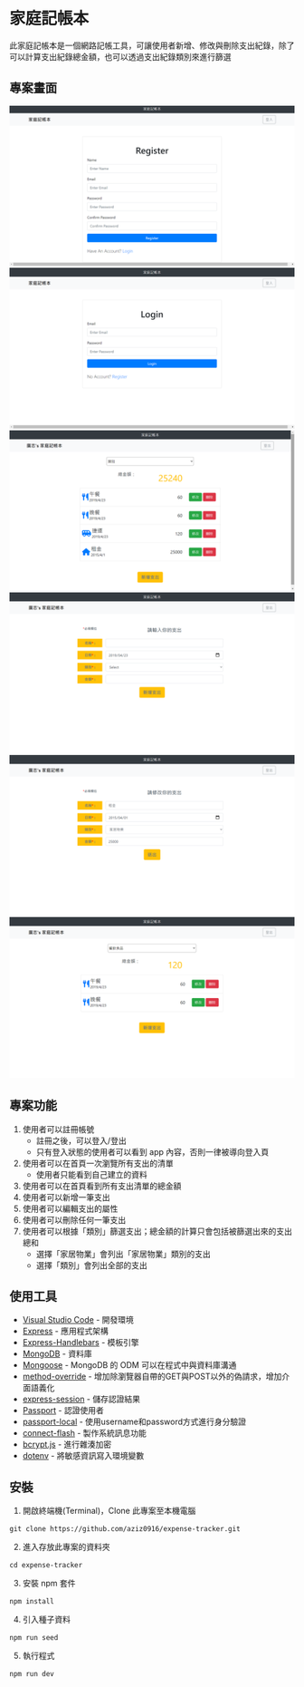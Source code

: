 # 家庭記帳本
此家庭記帳本是一個網路記帳工具，可讓使用者新增、修改與刪除支出紀錄，除了可以計算支出紀錄總金額，也可以透過支出紀錄類別來進行篩選

## 專案畫面
![register](https://github.com/aziz0916/expense-tracker/blob/main/public/images/register.png)
![login](https://github.com/aziz0916/expense-tracker/blob/main/public/images/login.png)
![Index](https://github.com/aziz0916/expense-tracker/blob/main/public/images/index.png)
![New](https://github.com/aziz0916/expense-tracker/blob/main/public/images/new.png)
![Edit](https://github.com/aziz0916/expense-tracker/blob/main/public/images/edit.png)
![Sort](https://github.com/aziz0916/expense-tracker/blob/main/public/images/sort.png)

## 專案功能
1. 使用者可以註冊帳號
   + 註冊之後，可以登入/登出
   + 只有登入狀態的使用者可以看到 app 內容，否則一律被導向登入頁
2. 使用者可以在首頁一次瀏覽所有支出的清單
   + 使用者只能看到自己建立的資料
3. 使用者可以在首頁看到所有支出清單的總金額
4. 使用者可以新增一筆支出
5. 使用者可以編輯支出的屬性
6. 使用者可以刪除任何一筆支出
7. 使用者可以根據「類別」篩選支出；總金額的計算只會包括被篩選出來的支出總和
   + 選擇「家居物業」會列出「家居物業」類別的支出
   + 選擇「類別」會列出全部的支出

## 使用工具
- [Visual Studio Code](https://visualstudio.microsoft.com/zh-hant/) - 開發環境
- [Express](https://www.npmjs.com/package/express) - 應用程式架構
- [Express-Handlebars](https://www.npmjs.com/package/express-handlebars) - 模板引擎
- [MongoDB](https://www.mongodb.com/) - 資料庫
- [Mongoose](https://www.npmjs.com/package/mongoose) - MongoDB 的 ODM 可以在程式中與資料庫溝通
- [method-override](https://www.npmjs.com/package/method-override) - 增加除瀏覽器自帶的GET與POST以外的偽請求，增加介面語義化
- [express-session](https://www.npmjs.com/package/express-session) - 儲存認證結果
- [Passport](https://www.npmjs.com/package/passport) - 認證使用者
- [passport-local](https://www.npmjs.com/package/passport-local) - 使用username和password方式進行身分驗證
- [connect-flash](https://www.npmjs.com/package/connect-flash) - 製作系統訊息功能
- [bcrypt.js](https://www.npmjs.com/package/bcryptjs) - 進行雜湊加密
- [dotenv](https://www.npmjs.com/package/dotenv) - 將敏感資訊寫入環境變數

## 安裝
1. 開啟終端機(Terminal)，Clone 此專案至本機電腦

```
git clone https://github.com/aziz0916/expense-tracker.git
```
2. 進入存放此專案的資料夾

```
cd expense-tracker
```
3. 安裝 npm 套件

```
npm install
```
4. 引入種子資料

```
npm run seed
```
5. 執行程式

```
npm run dev
```
